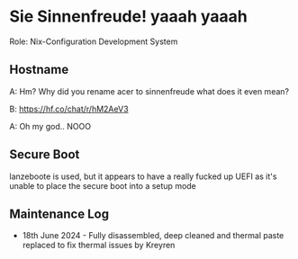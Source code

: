 # Sie Sinnenfreude! yaaah yaaah

Role: Nix-Configuration Development System

## Hostname

A: Hm? Why did you rename acer to sinnenfreude what does it even mean?

B: https://hf.co/chat/r/hM2AeV3

A: Oh my god.. NOOO

## Secure Boot

lanzeboote is used, but it appears to have a really fucked up UEFI as it's unable to place the secure boot into a setup mode

## Maintenance Log

* 18th June 2024 - Fully disassembled, deep cleaned and thermal paste replaced to fix thermal issues by Kreyren

